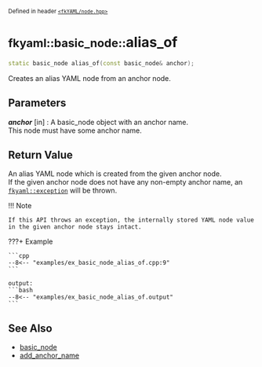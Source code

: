 <small>Defined in header [`<fkYAML/node.hpp>`](https://github.com/fktn-k/fkYAML/blob/develop/include/fkYAML/node.hpp)</small>

# <small>fkyaml::basic_node::</small>alias_of

```cpp
static basic_node alias_of(const basic_node& anchor);
```

Creates an alias YAML node from an anchor node.  

## **Parameters**

***anchor*** [in]
:   A basic_node object with an anchor name.  
    This node must have some anchor name.  

## **Return Value**

An alias YAML node which is created from the given anchor node.  
If the given anchor node does not have any non-empty anchor name, an [`fkyaml::exception`](../exception/index.md) will be thrown.  

!!! Note

    If this API throws an exception, the internally stored YAML node value in the given anchor node stays intact.

???+ Example

    ```cpp
    --8<-- "examples/ex_basic_node_alias_of.cpp:9"
    ```

    output:
    ```bash
    --8<-- "examples/ex_basic_node_alias_of.output"
    ```

## **See Also**

* [basic_node](index.md)
* [add_anchor_name](add_anchor_name.md)
